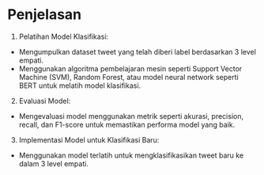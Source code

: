 # Penjelasan
1.	Pelatihan Model Klasifikasi:
-	Mengumpulkan dataset tweet yang telah diberi label berdasarkan 3 level empati.
-	Menggunakan algoritma pembelajaran mesin seperti Support Vector Machine (SVM), Random Forest, atau model neural network seperti BERT untuk melatih model klasifikasi.
2.	Evaluasi Model:
-	Mengevaluasi model menggunakan metrik seperti akurasi, precision, recall, dan F1-score untuk memastikan performa model yang baik.
3.	Implementasi Model untuk Klasifikasi Baru:
-	Menggunakan model terlatih untuk mengklasifikasikan tweet baru ke dalam 3 level empati.
